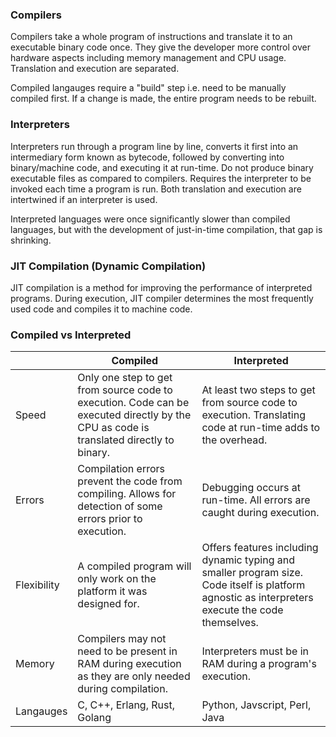 ### Compilers

Compilers take a whole program of instructions and translate it to an executable binary code once. They give the developer more control over hardware aspects including memory management and CPU usage. Translation and execution are separated.

Compiled langauges require a "build" step i.e. need to be manually compiled first. If a change is made, the entire program needs to be rebuilt.

### Interpreters

Interpreters run through a program line by line, converts it first into an intermediary form known as bytecode, followed by converting into binary/machine code, and executing it at run-time. Do not produce binary executable files as compared to compilers. Requires the interpreter to be invoked each time a program is run. Both translation and execution are intertwined if an interpreter is used.

Interpreted languages were once significantly slower than compiled languages, but with the development of just-in-time compilation, that gap is shrinking.

### JIT Compilation (Dynamic Compilation)

JIT compilation is a method for improving the performance of interpreted programs. During execution, JIT compiler determines the most frequently used code and compiles it to machine code.

### Compiled vs Interpreted

|             | Compiled                                                                                                                               | Interpreted                                                                                                                                      |
| ----------- | -------------------------------------------------------------------------------------------------------------------------------------- | ------------------------------------------------------------------------------------------------------------------------------------------------ |
| Speed       | Only one step to get from source code to execution. Code can be executed directly by the CPU as code is translated directly to binary. | At least two steps to get from source code to execution. Translating code at run-time adds to the overhead.                                      |
| Errors      | Compilation errors prevent the code from compiling. Allows for detection of some errors prior to execution.                            | Debugging occurs at run-time. All errors are caught during execution.                                                                            |
| Flexibility | A compiled program will only work on the platform it was designed for.                                                                 | Offers features including dynamic typing and smaller program size. Code itself is platform agnostic as interpreters execute the code themselves. |
| Memory      | Compilers may not need to be present in RAM during execution as they are only needed during compilation.                               | Interpreters must be in RAM during a program's execution.                                                                                        |
| Langauges   | C, C++, Erlang, Rust, Golang                                                                                                           | Python, Javscript, Perl, Java                                                                                                                    |
